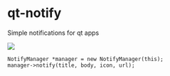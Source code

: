 # qt-notify
Simple notifications for qt apps

![](./doc/screenshot.png)

```
NotifyManager *manager = new NotifyManager(this);
manager->notify(title, body, icon, url);
```